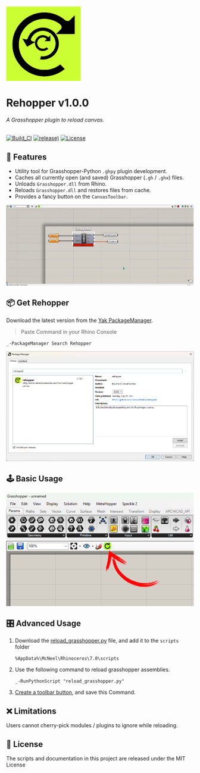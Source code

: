 ![Rehopper Icon](assets/rehopper_icon_200x200.png)
# Rehopper v1.0.0
###### A Grasshopper plugin to reload canvas.

[![Build_CI](https://github.com/NoDoubtsKleve/rehopper/actions/workflows/build_ci.yml/badge.svg)](https://github.com/NoDoubtsKleve/rehopper/actions/workflows/build_ci.yml)
[![release)](https://img.shields.io/github/v/release/NoDoubtsKleve/rehopper?include_prereleases)](https://github.com/NoDoubtsKleve/rehopper/releases/latest)
[![License](https://img.shields.io/github/license/NoDoubtsKleve/rehopper)](https://github.com/NoDoubtsKleve/rehopper/blob/main/LICENSE)

## 🚀 Features

* Utility tool for Grasshopper-Python `.ghpy` plugin development.
* Caches all currently open (and saved) Grasshopper (`.gh` / `.ghx`) files.
* Unloads `Grasshopper.dll` from Rhino.
* Reloads `Grasshopper.dll` and restores files from cache.
* Provides a fancy button on the `CanvasToolbar`.

![Rehopper in Action](assets/rehopper_in_action.gif)

## 📦 Get Rehopper

Download the latest version from the [Yak PackageManager](https://developer.rhino3d.com/guides/yak/what-is-yak/).
> Paste Command in your Rhino Console
```shell
_-PackageManager Search Rehopper
```

![Rehopper from Package Manager](assets/rehopper_package_manager.png)

## 🕹️ Basic Usage

![Rehopper Toolbar Button](assets/rehopper_toolbar_button.png)

## 🎛️ Advanced Usage

1. Download the [reload_grasshopper.py](src/reload_grasshopper.py) file, and add it to the `scripts` folder
   
    ```shell
    %AppData%\McNeel\Rhinoceros\7.0\scripts
    ``` 

2. Use the following command to reload grasshopper assemblies.

    ```shell
    _-RunPythonScript "reload_grasshopper.py"
    ```

3. [Create a toolbar button](https://docs.mcneel.com/rhino/5/help/en-us/toolbarsandmenus/toolbar_button_editor.htm), and save this Command.

## ❌ Limitations
Users cannot cherry-pick modules / plugins to ignore while reloading.
## 🌱 License
The scripts and documentation in this project are released under the MIT License
